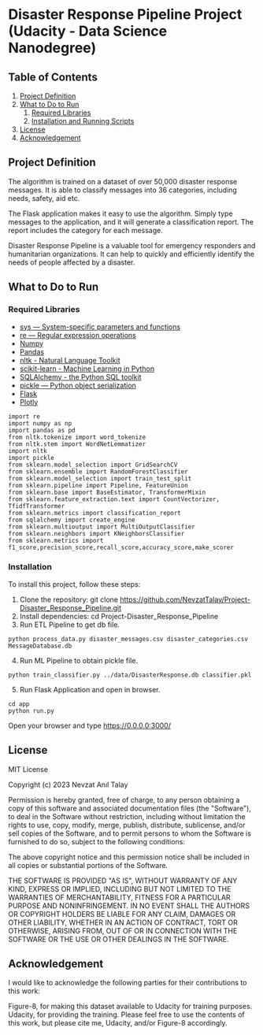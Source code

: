 # Disaster Response Pipeline Project (Udacity - Data Science Nanodegree)

## Table of Contents
1. [Project Definition](#description)
2. [What to Do to Run](#getting_started)
	1. [Required Libraries](#dependencies)
	2. [Installation and Running Scripts](#installation)
3. [License](#license)
4. [Acknowledgement](#acknowledgement)

<a name="descripton"></a>
## Project Definition
The algorithm is trained on a dataset of over 50,000 disaster response messages. It is able to classify messages into 36 categories, including needs, safety, aid etc.

The Flask application makes it easy to use the algorithm. Simply type messages to the application, and it will generate a classification report. The report includes the category for each message.

Disaster Response Pipeline is a valuable tool for emergency responders and humanitarian organizations. It can help to quickly and efficiently identify the needs of people affected by a disaster.

<a name="getting_started"></a>
## What to Do to Run

<a name="dependencies"></a>
### Required Libraries

* [sys — System-specific parameters and functions](https://docs.python.org/3/library/sys.html)
* [re — Regular expression operations](https://docs.python.org/3/library/re.html)
* [Numpy](https://numpy.org/install/)
* [Pandas](https://pandas.pydata.org/)
* [nltk - Natural Language Toolkit](https://www.nltk.org/)
* [scikit-learn - Machine Learning in Python](https://scikit-learn.org/)
* [SQLAlchemy - the Python SQL toolkit](https://www.sqlalchemy.org/)
* [pickle — Python object serialization](https://docs.python.org/3/library/pickle.html)
* [Flask](https://flask.palletsprojects.com/en/3.0.x/)
* [Plotly](https://plotly.com/)

```
import re                                                                                    
import numpy as np                                                                           
import pandas as pd                                                                         
from nltk.tokenize import word_tokenize                                                      
from nltk.stem import WordNetLemmatizer                                                  
import nltk                                                                           
import pickle                                                                       
from sklearn.model_selection import GridSearchCV                                        
from sklearn.ensemble import RandomForestClassifier                                      
from sklearn.model_selection import train_test_split                                   
from sklearn.pipeline import Pipeline, FeatureUnion                                  
from sklearn.base import BaseEstimator, TransformerMixin                              
from sklearn.feature_extraction.text import CountVectorizer, TfidfTransformer          
from sklearn.metrics import classification_report                                         
from sqlalchemy import create_engine                                                     
from sklearn.multioutput import MultiOutputClassifier                                    
from sklearn.neighbors import KNeighborsClassifier                                    
from sklearn.metrics import  f1_score,precision_score,recall_score,accuracy_score,make_scorer
```

<a name="installation"></a>
### Installation
To install this project, follow these steps:

1. Clone the repository:
git clone https://github.com/NevzatTalay/Project-Disaster_Response_Pipeline.git
2. Install dependencies:
cd Project-Disaster_Response_Pipeline
3. Run ETL Pipeline to get db file.
```
python process_data.py disaster_messages.csv disaster_categories.csv MessageDatabase.db
```
4. Run ML Pipeline to obtain pickle file.
```
python train_classifier.py ../data/DisasterResponse.db classifier.pkl
```
5. Run Flask Application and open in browser.
```
cd app
python run.py
```
Open your browser and type https://0.0.0.0:3000/

<a name="license"></a>
## License
MIT License

Copyright (c) 2023 Nevzat Anıl Talay

Permission is hereby granted, free of charge, to any person obtaining a copy
of this software and associated documentation files (the "Software"), to deal
in the Software without restriction, including without limitation the rights
to use, copy, modify, merge, publish, distribute, sublicense, and/or sell
copies of the Software, and to permit persons to whom the Software is
furnished to do so, subject to the following conditions:

The above copyright notice and this permission notice shall be included in all
copies or substantial portions of the Software.

THE SOFTWARE IS PROVIDED "AS IS", WITHOUT WARRANTY OF ANY KIND, EXPRESS OR
IMPLIED, INCLUDING BUT NOT LIMITED TO THE WARRANTIES OF MERCHANTABILITY,
FITNESS FOR A PARTICULAR PURPOSE AND NONINFRINGEMENT. IN NO EVENT SHALL THE
AUTHORS OR COPYRIGHT HOLDERS BE LIABLE FOR ANY CLAIM, DAMAGES OR OTHER
LIABILITY, WHETHER IN AN ACTION OF CONTRACT, TORT OR OTHERWISE, ARISING FROM,
OUT OF OR IN CONNECTION WITH THE SOFTWARE OR THE USE OR OTHER DEALINGS IN THE
SOFTWARE.

<a name="acknowledgement"></a>
## Acknowledgement
I would like to acknowledge the following parties for their contributions to this work:

Figure-8, for making this dataset available to Udacity for training purposes.
Udacity, for providing the training.
Please feel free to use the contents of this work, but please cite me, Udacity, and/or Figure-8 accordingly.
